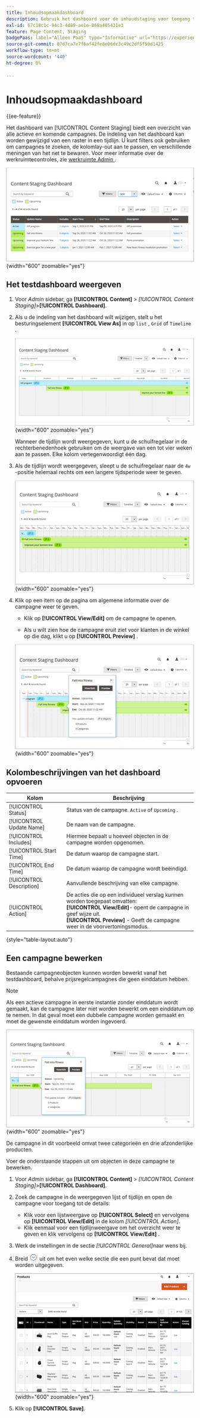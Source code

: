 ```yaml
---
title: Inhoudsopmaakdashboard
description: Gebruik het dashboard voor de inhoudstaging voor toegang tot een overzicht van alle actieve en komende campagnes.
exl-id: 67c18c1c-94c3-4d89-ae1e-868a465431e3
feature: Page Content, Staging
badgePaas: label="Alleen PaaS" type="Informative" url="https://experienceleague.adobe.com/en/docs/commerce/user-guides/product-solutions" tooltip="Is alleen van toepassing op Adobe Commerce op Cloud-projecten (door Adobe beheerde PaaS-infrastructuur) en op projecten in het veld."
source-git-commit: 07d7ca7e7f6af42fe8e06dc3c49c2df5f50d1425
workflow-type: tm+mt
source-wordcount: '440'
ht-degree: 0%

---
```


# Inhoudsopmaakdashboard

{{ee-feature}}

Het dashboard van [!UICONTROL Content Staging] biedt een overzicht van alle actieve en komende campagnes. De indeling van het dashboard kan worden gewijzigd van een raster in een tijdlijn. U kunt filters ook gebruiken om campagnes te zoeken, de kolomlay-out aan te passen, en verschillende meningen van het net te bewaren. Voor meer informatie over de werkruimtecontroles, zie [ werkruimte Admin ](../getting-started/admin-workspace.md).

![ het Opvoeren dashboard in netmening ](./assets/content-staging-grid-view.png){width="600" zoomable="yes"}

## Het testdashboard weergeven

1. Voor _Admin_ sidebar, ga **[!UICONTROL Content]** > _[!UICONTROL Content Staging]_>**[!UICONTROL Dashboard]**.

1. Als u de indeling van het dashboard wilt wijzigen, stelt u het besturingselement **[!UICONTROL View As]** in op `list` , `Grid` of `Timeline` .

   ![ mening van de Chronologie ](./assets/content-staging-dashboard-timeline.png){width="600" zoomable="yes"}

   Wanneer de tijdlijn wordt weergegeven, kunt u de schuifregelaar in de rechterbenedenhoek gebruiken om de weergave van een tot vier weken aan te passen. Elke kolom vertegenwoordigt één dag.

1. Als de tijdlijn wordt weergegeven, sleept u de schuifregelaar naar de `4w` -positie helemaal rechts om een langere tijdsperiode weer te geven.

   ![ mening van vier weken ](./assets/content-staging-timeline-4-week-view.png){width="600" zoomable="yes"}

1. Klik op een item op de pagina om algemene informatie over de campagne weer te geven.

   - Klik op **[!UICONTROL View/Edit]** om de campagne te openen.

   - Als u wilt zien hoe de campagne eruit ziet voor klanten in de winkel op die dag, klikt u op **[!UICONTROL Preview]** .

   ![ informatie van de Campagne ](./assets/content-staging-campaign-info.png){width="600" zoomable="yes"}

## Kolombeschrijvingen van het dashboard opvoeren

| Kolom | Beschrijving |
|--- |--- |
| [!UICONTROL Status] | Status van de campagne. `Active` of `Upcoming` . |
| [!UICONTROL Update Name] | De naam van de campagne. |
| [!UICONTROL Includes] | Hiermee bepaalt u hoeveel objecten in de campagne worden opgenomen. |
| [!UICONTROL Start Time] | De datum waarop de campagne start. |
| [!UICONTROL End Time] | De datum waarop de campagne wordt beëindigd. |
| [!UICONTROL Description] | Aanvullende beschrijving van elke campagne. |
| [!UICONTROL Action] | De acties die op een individueel verslag kunnen worden toegepast omvatten:<br/>**[!UICONTROL View/Edit]**- opent de campagne in geef wijze uit.<br/>**[!UICONTROL Preview]** - Geeft de campagne weer in de voorvertoningsmodus. |

{style="table-layout:auto"}

## Een campagne bewerken

Bestaande campagneobjecten kunnen worden bewerkt vanaf het testdashboard, behalve prijsregelcampagnes die geen einddatum hebben.

>[!NOTE]
>
>Als een actieve campagne in eerste instantie zonder einddatum wordt gemaakt, kan de campagne later niet worden bewerkt om een einddatum op te nemen. In dat geval moet een dubbele campagne worden gemaakt en moet de gewenste einddatum worden ingevoerd.

![ het detail van de Campagne ](./assets/content-staging-dashboard-view-edit.png){width="600" zoomable="yes"}

De campagne in dit voorbeeld omvat twee categorieën en drie afzonderlijke producten.

Voer de onderstaande stappen uit om objecten in deze campagne te bewerken.

1. Voor _Admin_ sidebar, ga **[!UICONTROL Content]** > _[!UICONTROL Content Staging]_>**[!UICONTROL Dashboard]**.

1. Zoek de campagne in de weergegeven lijst of tijdlijn en open de campagne voor toegang tot de details:

   - Klik voor een lijstweergave op **[!UICONTROL Select]** en vervolgens op **[!UICONTROL View/Edit]** in de kolom _[!UICONTROL Action]_.
   - Klik eenmaal voor een tijdlijnweergave om het overzicht weer te geven en klik vervolgens op **[!UICONTROL View/Edit]** .

1. Werk de instellingen in de sectie _[!UICONTROL General]_&#x200B;naar wens bij.

1. Breid ![ selecteur van de Uitbreiding ](../assets/icon-display-expand.png) uit om het even welke sectie die een punt bevat dat moet worden uitgegeven.

   ![ Bijwerkend de toegewezen producten voor een campagnepunt ](./assets/content-staging-campaign-edit-products.png){width="600" zoomable="yes"}

1. Klik op **[!UICONTROL Save]**.

